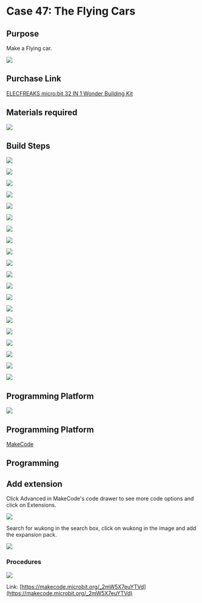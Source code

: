 # Case 47: The Flying Cars 
## Purpose
Make a Flying car.

![](./images/Wonder-Building-Kit-case-47-01.png)

##  Purchase Link

[ELECFREAKS micro:bit 32 IN 1 Wonder Building Kit](https://www.elecfreaks.com/micro-bit-wonder-building-kit-without-micro-bit-board.html)

## Materials required

![](./images/Wonder-Building-Kit-step-case-47-01.png)

## Build Steps


![](./images/Wonder-Building-Kit-step-case-47-02.png)

![](./images/Wonder-Building-Kit-step-case-47-03.png)

![](./images/Wonder-Building-Kit-step-case-47-04.png)

![](./images/Wonder-Building-Kit-step-case-47-05.png)

![](./images/Wonder-Building-Kit-step-case-47-06.png)

![](./images/Wonder-Building-Kit-step-case-47-07.png)

![](./images/Wonder-Building-Kit-step-case-47-08.png)

![](./images/Wonder-Building-Kit-step-case-47-09.png)

![](./images/Wonder-Building-Kit-step-case-47-10.png)

![](./images/Wonder-Building-Kit-step-case-47-11.png)

![](./images/Wonder-Building-Kit-step-case-47-12.png)

![](./images/Wonder-Building-Kit-step-case-47-13.png)

![](./images/Wonder-Building-Kit-step-case-47-14.png)

![](./images/Wonder-Building-Kit-step-case-47-15.png)

![](./images/Wonder-Building-Kit-step-case-47-16.png)

![](./images/Wonder-Building-Kit-step-case-47-17.png)

![](./images/Wonder-Building-Kit-step-case-47-18.png)

![](./images/Wonder-Building-Kit-step-case-47-19.png)

![](./images/Wonder-Building-Kit-step-case-47-20.png)

![](./images/Wonder-Building-Kit-step-case-47-21.png)



##  Programming Platform

![](./images/Wonder-Building-Kit-case-47-03.png)

## Programming Platform

[MakeCode](https://makecode.microbit.org/)

## Programming
## Add extension
Click Advanced in MakeCode's code drawer to see more code options and click on Extensions.

![](./images/Wonder-Building-Kit-case-21-02.png)

Search for wukong in the search box, click on wukong in the image and add the expansion pack.

![](./images/Wonder-Building-Kit-case-21-03.png)





### Procedures

![](./images/Wonder-Building-Kit-case-47-04.png)

Link: [https://makecode.microbit.org/_2mW5X7euYTVd](https://makecode.microbit.org/_2mW5X7euYTVd)
